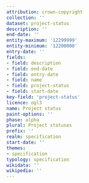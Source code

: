 ```yaml
---
attribution: crown-copyright
collection: ''
dataset: project-status
description: ''
end-date: ''
entity-maximum: '12299999'
entity-minimum: '12200000'
entry-date: ''
fields:
- field: description
- field: end-date
- field: entry-date
- field: name
- field: project-status
- field: start-date
key-field: 'project-status'
licence: ogl3
name: Project status
paint-options: ''
phase: alpha
plural: Project statuses
prefix: ''
realm: specification
start-date: ''
themes:
- specification
typology: specification
wikidata: ''
wikipedia: ''
---
```

